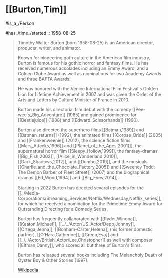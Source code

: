 ﻿---
aliases:
- "Tim Burton"
has_id_wikidata: Q56008
---

# [[Burton,Tim]]

#is_a_/Person 

#has_/time_/started :: 1958-08-25 

> Timothy Walter Burton (born 1958-08-25) 
> is an American director, producer, writer, and animator. 
> 
> Known for pioneering goth culture in the American film industry, 
> Burton is famous for his gothic horror and fantasy films. 
> He has received numerous accolades including an Emmy Award, 
> and a Golden Globe Award as well as nominations for two Academy Awards 
> and three BAFTA Awards. 
> 
> He was honored with the Venice International Film Festival's 
> Golden Lion for Lifetime Achievement in 2007 and 
> was given the Order of the Arts and Letters by Culture Minister of France in 2010.
>
> Burton made his directorial film debut with the comedy [[Pee-wee's_Big_Adventure]] (1985) 
> and gained prominence for [[Beetlejuice]] (1988) and [[Edward_Scissorhands]] (1990). 
> 
> Burton also directed the superhero films [[Batman,1989]] and [[Batman_returns]] (1992), 
> the animated films [[Corpse_Bride]] (2005) and [[Frankenweenie]] (2012), 
> the science fiction films [[Mars_Attacks,1996]] and [[Planet_of_the_Apes,2001)]], 
> the supernatural horror film [[Sleepy_Hollow,1999]], the fantasy-dramas [[Big_Fish,2003]], 
> [[Alice_in_Wonderland,2010]], [[Dark_Shadows,2012]], and [[Dumbo,2019]], 
> and the musicals [[Charlie_and_the_Chocolate_Factory,2005]] 
> and [[Sweeney Todd: The Demon Barber of Fleet Street]] (2007) 
> and the biographical dramas [[Ed_Wood,1994]] and [[Big_Eyes,2014]]. 
> 
> Starting in 2022 Burton has directed several episodes for the [[../Media-Corporations/Streaming_Services/Netflix/Wednesday,Netflix_series]], 
> for which he received a nomination for the Primetime Emmy Award 
> for Outstanding Directing for a Comedy Series.
>
> Burton has frequently collaborated with [[Ryder,Winona]], [[Keaton,Michael]], [[../../Actor/US_Actor/Depp,Johnny]], 
> [[Ortega,Jenna]], [[Bonham-Carter,Helena]] (his former domestic partner), [[O’Hara,Catherine]], 
> [[Green,Eva]] and [[../../Actor/British_Actor/Lee,Christopher]] 
> as well with composer [[Elfman,Danny]], who scored all but three of Burton's films. 
> 
> Burton has released several books including The Melancholy Death of Oyster Boy & Other Stories (1997).
>
> [Wikipedia](https://en.wikipedia.org/wiki/Tim%20Burton)


